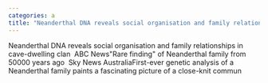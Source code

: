 ```yaml
---
categories: a
title: "Neanderthal DNA reveals social organisation and family relationships in cavedwelling clan  ABC News"
---
```

Neanderthal DNA reveals social organisation and family relationships in cave-dwelling clan&nbsp;&nbsp;ABC News"Rare finding" of Neanderthal family from 50000 years ago&nbsp;&nbsp;Sky News AustraliaFirst-ever genetic analysis of a Neanderthal family paints a fascinating picture of a close-knit commun